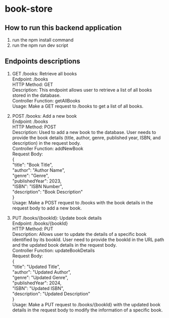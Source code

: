 # book-store

## How to run this backend application    
1. run the npm install command      
2. run the npm run dev script       

   
## Endpoints descriptions         
1. GET /books: Retrieve all books         
Endpoint: /books        
HTTP Method: GET       
Description: This endpoint allows user to retrieve a list of all books stored in the database.       
Controller Function: getAllBooks         
Usage: Make a GET request to /books to get a list of all books.         



2. POST /books: Add a new book         
Endpoint: /books           
HTTP Method: POST          
Description: Used to add a new book to the database. User needs to provide the book details (title, author, genre, published year, ISBN, and description) in the request body.         
Controller Function: addNewBook            
Request Body:         
{       
  "title": "Book Title",       
  "author": "Author Name",        
  "genre": "Genre",      
  "publishedYear": 2023,         
  "ISBN": "ISBN Number",    
  "description": "Book Description"      
}           
Usage: Make a POST request to /books with the book details in the request body to add a new book.        



3. PUT /books/{bookId}: Update book details       
Endpoint: /books/{bookId}       
HTTP Method: PUT      
Description: Allows user to update the details of a specific book identified by its bookId. User need to provide the bookId in the URL path and the updated book details in the request body.      
Controller Function: updateBookDetails       
Request Body:       
{      
  "title": "Updated Title",      
  "author": "Updated Author",      
  "genre": "Updated Genre",      
  "publishedYear": 2024,        
  "ISBN": "Updated ISBN",      
  "description": "Updated Description"      
}        
Usage: Make a PUT request to /books/{bookId} with the updated book details in the request body to modify the information of a specific book.         
